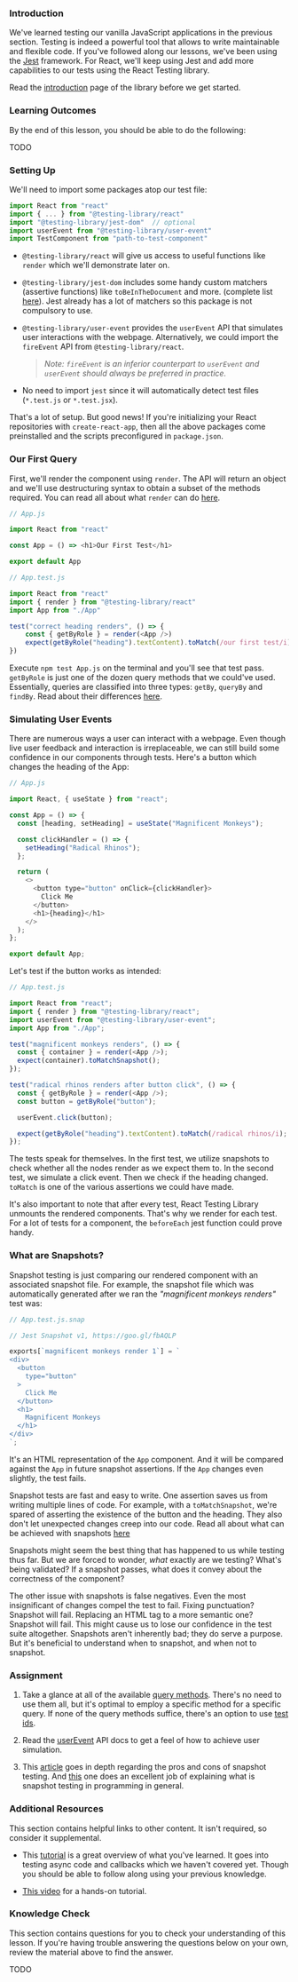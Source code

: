 ### Introduction

We've learned testing our vanilla JavaScript applications in the previous section. Testing is indeed a powerful tool that allows to write maintainable and flexible code. If you've followed along our lessons, we've been using the [Jest](https://jestjs.io/) framework. For React, we'll keep using Jest and add more capabilities to our tests using the React Testing library.

Read the [introduction](https://testing-library.com/docs/react-testing-library/intro) page of the library before we get started.

### Learning Outcomes

By the end of this lesson, you should be able to do the following:

TODO

### Setting Up

We'll need to import some packages atop our test file:

~~~javascript
import React from "react"
import { ... } from "@testing-library/react"
import "@testing-library/jest-dom"  // optional
import userEvent from "@testing-library/user-event" 
import TestComponent from "path-to-test-component"
~~~

* `@testing-library/react` will give us access to useful functions like `render` which we'll demonstrate later on.

* `@testing-library/jest-dom` includes some handy custom matchers (assertive functions) like `toBeInTheDocument` and more. (complete list [here](https://github.com/testing-library/jest-dom)). Jest already has a lot of matchers so this package is not compulsory to use. 

* `@testing-library/user-event` provides the `userEvent` API that simulates user interactions with the webpage. Alternatively, we could import the `fireEvent` API from `@testing-library/react`. 

  > _Note: `fireEvent` is an inferior counterpart to `userEvent` and `userEvent` should always be preferred in practice._

* No need to import `jest` since it will automatically detect test files (`*.test.js` or `*.test.jsx`).

That's a lot of setup. But good news! If you're initializing your React repositories with `create-react-app`, then all the above packages come preinstalled and the scripts preconfigured in `package.json`. 

### Our First Query

First, we'll render the component using `render`. The API will return an object and we'll use destructuring syntax to obtain a subset of the methods required. You can read all about what `render` can do [here](https://testing-library.com/docs/react-testing-library/api/#render).

~~~javascript
// App.js

import React from "react"

const App = () => <h1>Our First Test</h1>

export default App
~~~

~~~javascript
// App.test.js

import React from "react"
import { render } from "@testing-library/react"
import App from "./App"

test("correct heading renders", () => {
    const { getByRole } = render(<App />)
    expect(getByRole("heading").textContent).toMatch(/our first test/i)
})
~~~

Execute `npm test App.js` on the terminal and you'll see that test pass. `getByRole` is just one of the dozen query methods that we could've used. Essentially, queries are classified into three types: `getBy`, `queryBy` and `findBy`. Read about their differences [here](https://testing-library.com/docs/queries/about/).  

### Simulating User Events

There are numerous ways a user can interact with a webpage. Even though live user feedback and interaction is irreplaceable, we can still build some confidence in our components through tests. Here's a button which changes the heading of the App:

~~~javascript
// App.js

import React, { useState } from "react";

const App = () => {
  const [heading, setHeading] = useState("Magnificent Monkeys");

  const clickHandler = () => {
    setHeading("Radical Rhinos");
  };

  return (
    <>
      <button type="button" onClick={clickHandler}>
        Click Me
      </button>
      <h1>{heading}</h1>
    </>
  );
};

export default App;
~~~

Let's test if the button works as intended:

~~~javascript
// App.test.js

import React from "react";
import { render } from "@testing-library/react";
import userEvent from "@testing-library/user-event";
import App from "./App";

test("magnificent monkeys renders", () => {
  const { container } = render(<App />);
  expect(container).toMatchSnapshot();
});

test("radical rhinos renders after button click", () => {
  const { getByRole } = render(<App />);
  const button = getByRole("button");

  userEvent.click(button);

  expect(getByRole("heading").textContent).toMatch(/radical rhinos/i);
});
~~~

The tests speak for themselves. In the first test, we utilize snapshots to check whether all the nodes render as we expect them to. In the second test, we simulate a click event. Then we check if the heading changed. `toMatch` is one of the various assertions we could have made. 

It's also important to note that after every test, React Testing Library unmounts the rendered components. That's why we render for each test. For a lot of tests for a component, the `beforeEach` jest function could prove handy.

### What are Snapshots?

Snapshot testing is just comparing our rendered component with an associated snapshot file. For example, the snapshot file which was automatically generated after we ran the _"magnificent monkeys renders"_ test was:

~~~javascript
// App.test.js.snap

// Jest Snapshot v1, https://goo.gl/fbAQLP

exports[`magnificent monkeys render 1`] = `
<div>
  <button
    type="button"
  >
    Click Me
  </button>
  <h1>
    Magnificent Monkeys
  </h1>
</div>
`;
~~~

It's an HTML representation of the `App` component. And it will be compared against the `App` in future snapshot assertions. If the `App` changes even slightly, the test fails. 

Snapshot tests are fast and easy to write. One assertion saves us from writing multiple lines of code. For example, with a `toMatchSnapshot`, we're spared of asserting the existence of the button and the heading. They also don't let unexpected changes creep into our code. Read all about what can be achieved with snapshots [here](https://jestjs.io/docs/snapshot-testing)

Snapshots might seem the best thing that has happened to us while testing thus far. But we are forced to wonder, _what_ exactly are we testing? What's being validated? If a snapshot passes, what does it convey about the correctness of the component? 

The other issue with snapshots is false negatives. Even the most insignificant of changes compel the test to fail. Fixing punctuation? Snapshot will fail. Replacing an HTML tag to a more semantic one? Snapshot will fail. This might cause us to lose our confidence in the test suite altogether. Snapshots aren't inherently bad; they do serve a purpose. But it's beneficial to understand when to snapshot, and when not to snapshot. 

### Assignment

<div class="lesson-content__panel" markdown="1">

1. Take a glance at all of the available [query methods](https://testing-library.com/docs/dom-testing-library/cheatsheet/). There's no need to use them all, but it's optimal to employ a specific method for a specific query. If none of the query methods suffice, there's an option to use [test ids](https://testing-library.com/docs/queries/bytestid/).

2. Read the [userEvent](https://testing-library.com/docs/ecosystem-user-event/) API docs to get a feel of how to achieve user simulation. 

3. This [article](https://tsh.io/blog/pros-and-cons-of-jest-snapshot-tests/) goes in depth regarding the pros and cons of snapshot testing. And [this](https://www.sitepen.com/blog/snapshot-testing-benefits-and-drawbacks) one does an excellent job of explaining what is snapshot testing in programming in general.

</div>

### Additional Resources

This section contains helpful links to other content. It isn't required, so consider it supplemental.

- This [tutorial](https://academind.com/tutorials/testing-react-apps) is a great overview of what you've learned. It goes into testing async code and callbacks which we haven't covered yet. Though you should be able to follow along using your previous knowledge.

- [This video](https://www.youtube.com/watch?v=YQLn7ycfzEo) for a hands-on tutorial.


### Knowledge Check 

This section contains questions for you to check your understanding of this lesson. If you're having trouble answering the questions below on your own, review the material above to find the answer.

TODO
